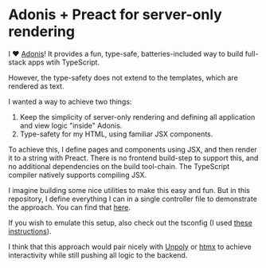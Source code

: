 # Adonis + Preact for server-only rendering

I ♥️ [Adonis](https://github.com/adonisjs/core)! It provides a fun, type-safe, batteries-included way to build full-stack apps wtih TypeScript.

However, the type-safety does not extend to the templates, which are rendered as text.

I wanted a way to achieve two things:

1. Keep the simplicity of server-only rendering and defining all application and view logic "inside" Adonis.
2. Type-safety for my HTML, using familiar JSX components.

To achieve this, I define pages and components using JSX, and then render it to a string with Preact.
There is no frontend build-step to support this, and no additional dependencies on the build tool-chain. The TypeScript compiler natively supports compiling JSX.

I imagine building some nice utilities to make this easy and fun. But in this repository, I define everything I can in a single controller file to demonstrate the approach. You can find that [here](https://github.com/davidharting/adonisjs-preact-ssr/blob/main/app/Controllers/Http/HomeController.ts).

If you wish to emulate this setup, also check out the tsconfig (I used [these instructions](https://github.com/preactjs/preact-render-to-string#render-preact-components-to-html)).

I think that this approach would pair nicely with [Unpoly](https://unpoly.com) or [htmx](https://htmx.org) to achieve interactivity while still pushing all logic to the backend.
